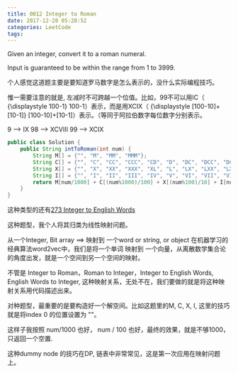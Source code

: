 ```yaml
---
title: 0012 Integer to Roman
date: 2017-12-28 05:28:52
categories: LeetCode
tags:
---
```


Given an integer, convert it to a roman numeral.

Input is guaranteed to be within the range from 1 to 3999.

个人感觉这道题主要是要知道罗马数字是怎么表示的，没什么实际编程技巧。

惟一需要注意的就是, 左减时不可跨越一个位值。比如，99不可以用IC（ {\displaystyle 100-1} 100-1）表示，而是用XCIX（ {\displaystyle [100-10]+[10-1]} [100-10]+[10-1]）表示。（等同于阿拉伯数字每位数字分别表示。

9 --> IX
98 --> XCVIII
99 --> XCIX

```java
public class Solution {
    public String intToRoman(int num) {
        String M[] = {"", "M", "MM", "MMM"};
        String C[] = {"", "C", "CC", "CCC", "CD", "D", "DC", "DCC", "DCCC", "CM"};
        String X[] = {"", "X", "XX", "XXX", "XL", "L", "LX", "LXX", "LXXX", "XC"};
        String I[] = {"", "I", "II", "III", "IV", "V", "VI", "VII", "VIII", "IX"};
        return M[num/1000] + C[(num%1000)/100] + X[(num%100)/10] + I[num%10];
    }
}
```

这种类型的还有[273 Integer to English Words](http://www.wayne.ink/2017/12/21/LeetCode/0273-Integer-to-English-Words/)

这种题型，我个人将其归类为线性映射问题。

从一个Integer, Bit array ==> 映射到 一个word or string, or object
在机器学习的经典算法word2vec中，我们是将一个单词 映射到 一个向量，从离散数学集合论的角度出发，就是一个空间到另一个空间的映射。

不管是 Integer to Roman，Roman to Integer，Integer to English Words, English Words to Integer, 这种映射关系，无处不在，我们要做的就是将这种映射关系用代码描述出来。

对种题型，最重要的是要构造好一个解空间。比如这题里的M, C, X, I, 这里的技巧就是将index 0 的位置设置为 ""。

这样子我按照 num/1000 也好， num / 100 也好，最终的效果，就是不够1000， 只返回一个空置.

这种dummy node 的技巧在DP, 链表中非常常见，这是第一次应用在映射问题上。
